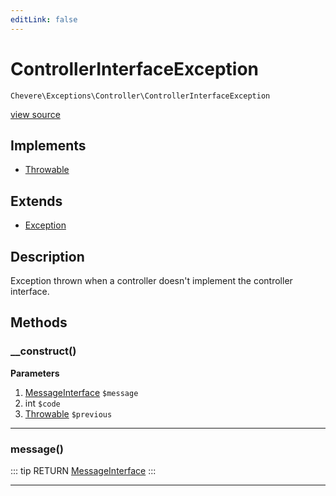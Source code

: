 ```yaml
---
editLink: false
---
```


# ControllerInterfaceException

`Chevere\Exceptions\Controller\ControllerInterfaceException`

[view source](https://github.com/chevere/chevere/blob/master/exceptions/Controller/ControllerInterfaceException.php)

## Implements

- [Throwable](https://www.php.net/manual/class.throwable)

## Extends

- [Exception](../Core/Exception.md)

## Description

Exception thrown when a controller doesn't implement the controller interface.

## Methods

### __construct()

**Parameters**

1. [MessageInterface](../../Interfaces/Message/MessageInterface.md) `$message`
2. int `$code`
3. [Throwable](https://www.php.net/manual/class.throwable) `$previous`

---

### message()

::: tip RETURN
[MessageInterface](../../Interfaces/Message/MessageInterface.md)
:::

---

